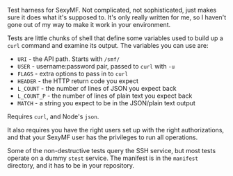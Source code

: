 Test harness for SexyMF. Not complicated, not sophisticated, just makes sure
it does what it's supposed to. It's only really written for me, so I haven't
gone out of my way to make it work in your environment.

Tests are little chunks of shell that define some variables used to build up
a `curl` command and examine its output. The variables you can use are:

 * `URI` - the API path. Starts with `/smf/`
 * `USER` - username:password pair, passed to `curl` with `-u`
 * `FLAGS` - extra options to pass in to `curl`
 * `HEADER` - the HTTP return code you expect
 * `L_COUNT` - the number of lines of JSON you expect back
 * `L_COUNT_P` - the number of lines of plain text you expect back
 * `MATCH` - a string you expect to be in the JSON/plain text output

Requires `curl`, and Node's `json`.

It also requires you have the right users set up with the right
authorizations, and that your SexyMF user has the privileges to run all
operations.

Some of the non-destructive tests query the SSH service, but most tests
operate on a dummy `stest` service. The manifest is in the `manifest`
directory, and it has to be in your repository.
